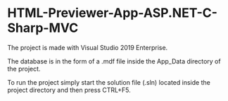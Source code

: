 # HTML-Previewer-App-ASP.NET-C-Sharp-MVC
The project is made with Visual Studio 2019 Enterprise.

The database is in the form of a .mdf file inside the App_Data directory of the project.

To run the project simply start the solution file (.sln) located inside the project directory and then press CTRL+F5.
